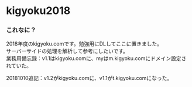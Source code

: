 # kigyoku2018

### これなに？ 
2018年度のkigyoku.comです。勉強用にDLしてここに置きました。  
サーバーサイドの処理を解析して参考にしたいです。  
業務用備忘録：v1.1はkigyoku.comに、myはm.kigyoku.comにドメイン設定されていた。  

20181010追記：v1.2がkigyoku.comに、v1.1がt.kigyoku.comになった。